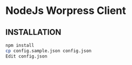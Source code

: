NodeJs Worpress Client
======================

INSTALLATION
------------

```bash
npm install
cp config.sample.json config.json
Edit config.json
```